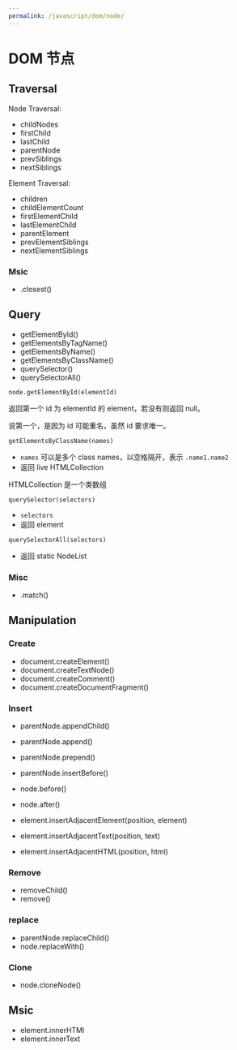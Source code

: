 ```yaml
---
permalink: /javascript/dom/node/
---
```


# DOM 节点

## Traversal

Node Traversal:

- childNodes
- firstChild
- lastChild
- parentNode
- prevSiblings
- nextSiblings

Element Traversal:

- children
- childElementCount
- firstElementChild
- lastElementChild
- parentElement
- prevElementSiblings
- nextElementSiblings

### Msic

- .closest()

## Query

- getElementById()
- getElementsByTagName()
- getElementsByName()
- getElementsByClassName()
- querySelector()
- querySelectorAll()

`node.getElementById(elementId)`

返回第一个 id 为 elementId 的 element，若没有则返回 null。

说第一个，是因为 id 可能重名，虽然 id 要求唯一。

`getElementsByClassName(names)`

- `names` 可以是多个 class names，以空格隔开，表示 `.name1.name2`
- 返回 live HTMLCollection

HTMLCollection 是一个类数组

`querySelector(selectors)`

- `selectors`
- 返回 element

`querySelectorAll(selectors)`

- 返回 static NodeList

### Misc

- .match()

## Manipulation

### Create

- document.createElement()
- document.createTextNode()
- document.createComment()
- document.createDocumentFragment()

### Insert

- parentNode.appendChild()
- parentNode.append()
- parentNode.prepend()
- parentNode.insertBefore()
- node.before()
- node.after()

- element.insertAdjacentElement(position, element)
- element.insertAdjacentText(position, text)
- element.insertAdjacentHTML(position, html)

### Remove

- removeChild()
- remove()

### replace

- parentNode.replaceChild()
- node.replaceWith()

### Clone

- node.cloneNode()

## Msic

- element.innerHTMl
- element.innerText

